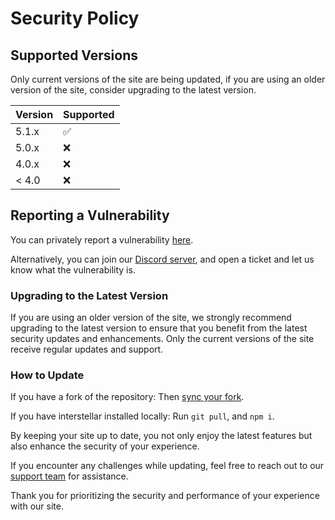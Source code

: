 # Security Policy

## Supported Versions

Only current versions of the site are being updated, if you are using an older version of the site, consider upgrading to the latest version.

| Version | Supported          |
| ------- | ------------------ |
| 5.1.x   | :white_check_mark: |
| 5.0.x   | :x:                |
| 4.0.x   | :x:                |
| < 4.0   | :x:                |

## Reporting a Vulnerability

You can privately report a vulnerability [here](https://github.com/InterstellarNetwork/Interstellar/security/advisories/new).

Alternatively, you can join our [Discord server](https://discord.gg/), and open a ticket and let us know what the vulnerability is.

### Upgrading to the Latest Version

If you are using an older version of the site, we strongly recommend upgrading to the latest version to ensure that you benefit from the latest security updates and enhancements. Only the current versions of the site receive regular updates and support.

### How to Update

If you have a fork of the repository:
Then [sync your fork](https://docs.github.com/en/pull-requests/collaborating-with-pull-requests/working-with-forks/syncing-a-fork).

If you have interstellar installed locally:
Run `git pull`, and `npm i`.

By keeping your site up to date, you not only enjoy the latest features but also enhance the security of your experience.

If you encounter any challenges while updating, feel free to reach out to our [support team](https://discord.gg/interstellar) for assistance.

Thank you for prioritizing the security and performance of your experience with our site.
